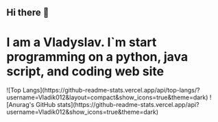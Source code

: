 ## Hi there 👋

# I am a Vladyslav. I`m start programming on a python, java script, and coding web site
<table>
![Top Langs](https://github-readme-stats.vercel.app/api/top-langs/?username=Vladik012&layout=compact&show_icons=true&theme=dark)       ![Anurag's GitHub stats](https://github-readme-stats.vercel.app/api?username=Vladik012&show_icons=true&theme=dark)
</table>
<!--
**Vladik012/Vladik012** is a ✨ _special_ ✨ repository because its `README.md` (this file) appears on your GitHub profile.

Here are some ideas to get you started:

- 🔭 I’m currently working on ...
- 🌱 I’m currently learning ...
- 👯 I’m looking to collaborate on ...
- 🤔 I’m looking for help with ...
- 💬 Ask me about ...
- 📫 How to reach me: ...
- 😄 Pronouns: ...
- ⚡ Fun fact: ...
-->
